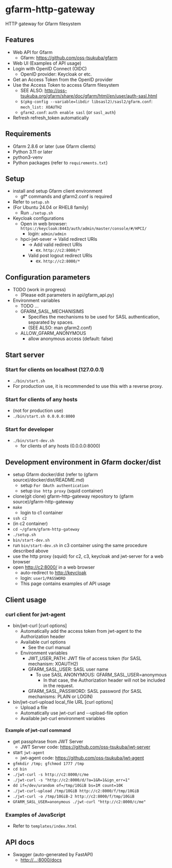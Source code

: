 # gfarm-http-gateway

HTTP gateway for Gfarm filesystem

## Features

- Web API for Gfarm
  - Gfarm: <https://github.com/oss-tsukuba/gfarm>
- Web UI (Examples of API usage)
- Login with OpenID Connect (OIDC)
  - OpenID provider: Keycloak or etc.
- Get an Access Token from the OpenID provider
- Use the Access Token to access Gfarm filesystem
  - SEE ALSO: <http://oss-tsukuba.org/gfarm/share/doc/gfarm/html/en/user/auth-sasl.html>
  - `$(pkg-config --variable=libdir libsasl2)/sasl2/gfarm.conf`: `mech_list: XOAUTH2`
  - `gfarm2.conf`: `auth enable sasl` (or `sasl_auth`)
- Refresh refresh_token automatically

## Requirements

- Gfarm 2.8.6 or later (use Gfarm clients)
- Python 3.11 or later
- python3-venv
- Python packages (refer to `requirements.txt`)

## Setup

- install and setup Gfarm client environment
  - gf* commands and gfarm2.conf is required
- Refer to `setup.sh`
- (For Ubuntu 24.04  or RHEL8 family)
  - Run `./setup.sh`
- Keycloak configurations
  - Open in web browser: `https://keycloak:8443/auth/admin/master/console/#/HPCI/`
    - login: `admin/admin`
  - hpci-jwt-sever ->  Valid redirect URIs
    - -> Add valid redirect URIs
      - ex. `http://c2:8000/*`
    - Valid post logout redirect URIs
      - ex. `http://c2:8000/*`

## Configuration parameters

- TODO (work in progress)
  - (Please edit parameters in api/gfarm_api.py)
- Environment variables
  - TODO ...
  - GFARM_SASL_MECHANISIMS
    - Specifies the mechanisms to be used for SASL authentication, separated by spaces.
    - (SEE ALSO: man gfarm2.conf)
  - ALLOW_GFARM_ANONYMOUS
    - allow anonymous access (default: false)

## Start server

### Start for clients on localhost (127.0.0.1)

- `./bin/start.sh`
- For production use, it is recommended to use this with a reverse proxy.

### Start for clients of any hosts

- (not for production use)
- `./bin/start.sh 0.0.0.0:8000`

### Start for developer

- `./bin/start-dev.sh`
  - for clients of any hosts (0.0.0.0:8000)

## Development environment in Gfarm docker/dist

- setup Gfarm docker/dist (refer to (gfarm source)/docker/dist/README.md)
  - setup `For OAuth authentication`
  - setup `Use http proxy` (squid container)
- clone(git clone) gfarm-http-gateway repository to (gfarm source)/gfarm-http-gateway
- `make`
  - login to c1 container
- `ssh c2`
- (in c2 container)
- `cd ~/gfarm/gfarm-http-gateway`
- `./setup.sh`
- `bin/start-dev.sh`
- run `bin/start-dev.sh` in c3 container using the same procedure described above
- use the http proxy (squid) for c2, c3, keycloak and jwt-server for a web browser
- open <http://c2:8000/> in a web browser
  - auto-redirect to <http://keycloak>
  - login: `user1/PASSWORD`
  - This page contains examples of API usage

## Client usage

### curl client for jwt-agent

- bin/jwt-curl [curl options]
  - Automatically add the access token from jwt-agent to the Authorization header
  - Available curl options
    - See the curl manual
  - Environment variables
    - JWT_USER_PATH: JWT file of access token (for SASL mechanism: XOAUTH2)
    - GFARM_SASL_USER: SASL user name
      - To use SASL ANONYMOUS: GFARM_SASL_USER=anonymous
        - In that case, the Authorization header will not be included in the request.
    - GFARM_SASL_PASSWORD: SASL password (for SASL mechanisms: PLAIN or LOGIN)
- bin/jwt-curl-upload local_file URL [curl options]
  - Upload a file
  - Automatically use jwt-curl and --upload-file option
  - Available jwt-curl environment variables

#### Example of jwt-curl command

- get passphrase from JWT Server
  - JWT Server code: <https://github.com/oss-tsukuba/jwt-server>
- start `jwt-agent`
  - jwt-agent code: <https://github.com/oss-tsukuba/jwt-agent>
- `gfmkdir /tmp; gfchmod 1777 /tmp`
- `cd bin`
- `./jwt-curl -s http://c2:8000/c/me`
- `./jwt-curl -s "http://c2:8000/d/?a=1&R=1&ign_err=1"`
- `dd if=/dev/urandom of=/tmp/10GiB bs=1M count=10K`
- `./jwt-curl-upload /tmp/10GiB http://c2:8000/f/tmp/10GiB`
- `./jwt-curl -o /tmp/10GiB-2 http://c2:8000/f/tmp/10GiB`
- `GFARM_SASL_USER=anonymous ./jwt-curl "http://c2:8000/c/me"`

### Examples of JavaScript

- Refer to `templates/index.html`

## API docs

- Swagger (auto-generated by FastAPI)
  - <http://...:8000/docs>
